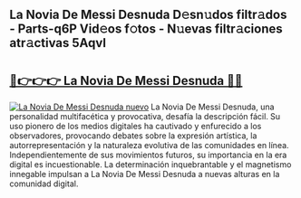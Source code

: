 ## La Novia De Messi Desnuda D𝚎sn𝚞dos filtr𝚊dos - Parts-q6P Vid𝚎os f𝚘tos - N𝚞evas filtr𝚊ciones atr𝚊ctivas 5Aqvl

# <h2><a href="http://mb54c5.tromn.icu/?c=La+Novia+De+Messi+Desnuda">🔗👉👉👉 La Novia De Messi Desnuda 🔗🔗</a></h2>

[![La Novia De Messi Desnuda nuevo](https://i.imgur.com/pEAQMta.gif)](http://mb54c5.tromn.icu/?c=La+Novia+De+Messi+Desnuda)
La Novia De Messi Desnuda, una personalidad multifacética y provocativa, desafía la descripción fácil. Su uso pionero de los medios digitales ha cautivado y enfurecido a los observadores, provocando debates sobre la expresión artística, la autorrepresentación y la naturaleza evolutiva de las comunidades en línea. Independientemente de sus movimientos futuros, su importancia en la era digital es incuestionable. La determinación inquebrantable y el magnetismo innegable impulsan a La Novia De Messi Desnuda a nuevas alturas en la comunidad digital.
